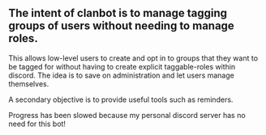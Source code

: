 ## The intent of clanbot is to manage tagging groups of users without needing to manage roles.

This allows low-level users to create and opt in to groups that they want to be tagged for without having to create explicit taggable-roles within discord. The idea is to save on administration and let users manage themselves.

A secondary objective is to provide useful tools such as reminders.

Progress has been slowed because my personal discord server has no need for this bot! 
